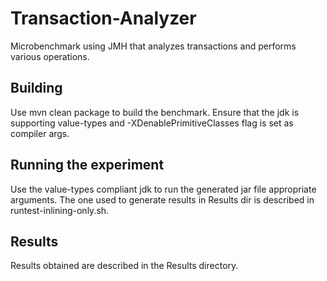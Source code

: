 # Transaction-Analyzer
Microbenchmark using JMH that analyzes transactions and performs various operations.

Building
--------
Use mvn clean package to build the benchmark.
Ensure that the jdk is supporting value-types and -XDenablePrimitiveClasses flag is set as compiler args.

Running the experiment
----------------------
Use the value-types compliant jdk to run the generated jar file appropriate arguments.
The one used to generate results in Results dir is described in runtest-inlining-only.sh.

Results
-------
Results obtained are described in the Results directory.
